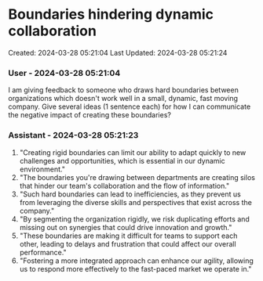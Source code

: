 # Boundaries hindering dynamic collaboration

Created: 2024-03-28 05:21:04
Last Updated: 2024-03-28 05:21:24

### User - 2024-03-28 05:21:04

I am giving feedback to someone who draws hard boundaries between organizations which doesn't work well in a small, dynamic, fast moving company. Give several ideas (1 sentence each) for how I can communicate the negative impact of creating these boundaries?

### Assistant - 2024-03-28 05:21:23

1. "Creating rigid boundaries can limit our ability to adapt quickly to new challenges and opportunities, which is essential in our dynamic environment."
2. "The boundaries you're drawing between departments are creating silos that hinder our team's collaboration and the flow of information."
3. "Such hard boundaries can lead to inefficiencies, as they prevent us from leveraging the diverse skills and perspectives that exist across the company."
4. "By segmenting the organization rigidly, we risk duplicating efforts and missing out on synergies that could drive innovation and growth."
5. "These boundaries are making it difficult for teams to support each other, leading to delays and frustration that could affect our overall performance."
6. "Fostering a more integrated approach can enhance our agility, allowing us to respond more effectively to the fast-paced market we operate in."

